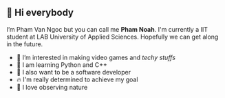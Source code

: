 ## 👋 Hi everybody

I’m Pham Van Ngoc but you can call me **Pham Noah**. I'm currently a IIT student at LAB University of Applied Sciences.
Hopefully we can get along in the future.

- 👀 I’m interested in making video games and *techy stuffs*
- 🐍 I am learning Python and C++
- 🌱 I also want to be a software developer
- 🔥 I'm really determined to achieve my goal
- 🌊 I love observing nature
<!---
pham-noah/pham-noah is a ✨ special ✨ repository because its `README.md` (this file) appears on your GitHub profile.
You can click the Preview link to take a look at your changes.
--->
